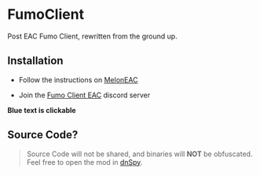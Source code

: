 # FumoClient
Post EAC Fumo Client, rewritten from the ground up.

## Installation

- Follow the instructions on [MelonEAC](https://thats.gg/melonloader)

- Join the [Fumo Client EAC](https://discord.gg/kJA5nFHuxm) discord server

**Blue text is clickable**

## Source Code?
> Source Code will not be shared,
> and binaries will **NOT** be obfuscated.
> Feel free to open the mod in [dnSpy](https://github.com/dnSpy/dnSpy).
